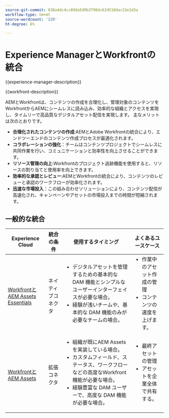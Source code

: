 ```yaml
---
source-git-commit: 838a4dc4cc89da5d9b3798dc62d518dac22e1d3a
workflow-type: tm+mt
source-wordcount: '220'
ht-degree: 6%

---
```



# Experience ManagerとWorkfrontの統合

{{experience-manager-description}}

{{workfront-description}}

AEMとWorkfrontは、コンテンツの作成を合理化し、管理対象のコンテンツをWorkfrontからAEMにシームレスに読み込み、効率的な組織とアクセスを実現し、タイムリーで高品質なデジタルアセット配信を実現します。 主なメリットは次のとおりです。

+ **合理化されたコンテンツの作成**:AEMとAdobe Workfrontの統合により、エンドツーエンドのコンテンツ作成プロセスが最適化されます。
+ **コラボレーションの強化**：チームはコンテンツプロジェクトでシームレスに共同作業を行い、コミュニケーションと効率性を向上させることができます。
+ **リソース管理の向上**:Workfrontのプロジェクト追跡機能を使用すると、リソースの割り当てと使用率を向上できます。
+ **効率的な承認とレビュー**:AEMとWorkfrontの統合により、コンテンツのレビューと承認のワークフローが効率化されます。
+ **迅速な市場投入**：この組み合わせソリューションにより、コンテンツ配信が高速化され、キャンペーンやアセットの市場投入までの時間が短縮されます。

## 一般的な統合

<table>
    <thead>
        <tr>
            <th>Experience Cloud</th>
            <th>統合の条件</th>
            <th>使用するタイミング</th>
            <th>よくあるユースケース</th>
        </tr>
    </thead>
    <tbody>
        <tr>
            <td><a href="https://experienceleague.adobe.com/docs/experience-manager-learn/assets-essentials/workfront/configure.html?lang=ja" target="_blank" rel="noreferrer">WorkfrontとAEM Assets Essentials</a></td>
            <td>ネイティブコネクタ</td>
            <td>
              <ul style="margin-top: 0;">
                <li>デジタルアセットを管理するための基本的な DAM 機能とシンプルなユーザーインターフェイスが必要な場合。</li>
                <li>経験が浅いチームや、基本的な DAM 機能のみが必要なチームの場合。</li>
              </ul>
            </td>
            <td>
                <ul style="margin-top: 0;">
                  <li>作業中のアセット作成の管理</li>
                  <li>コンテンツの速度を上げます。</li>
                </ul>
            </td>
        </tr>
        <tr>
            <td><a href="https://experienceleague.adobe.com/docs/experience-manager-learn/assets/workfront/enhanced-connector/aem-experts-series/overview.html" target="_blank" rel="noreferrer">WorkfrontとAEM Assets</a></td>
            <td>拡張コネクタ</td>
            <td>
                <ul style="margin-top: 0;">
                    <li>組織が既にAEM Assetsを実装している場合。</li>
                    <li>カスタムフィールド、ステータス、ワークフローなどの高度なWorkfront機能が必要な場合。</li>
                    <li>経験豊富な DAM ユーザーで、高度な DAM 機能が必要な場合。</li>
                </ul>
            </td>
            <td>
              <ul style="margin-top: 0;">
                <li>最終アセットの管理</li>
                <li>アセットを企業全体で共有する。</li>
              </ul>
            </td>
        </tr>
    </tbody>          
</table>
